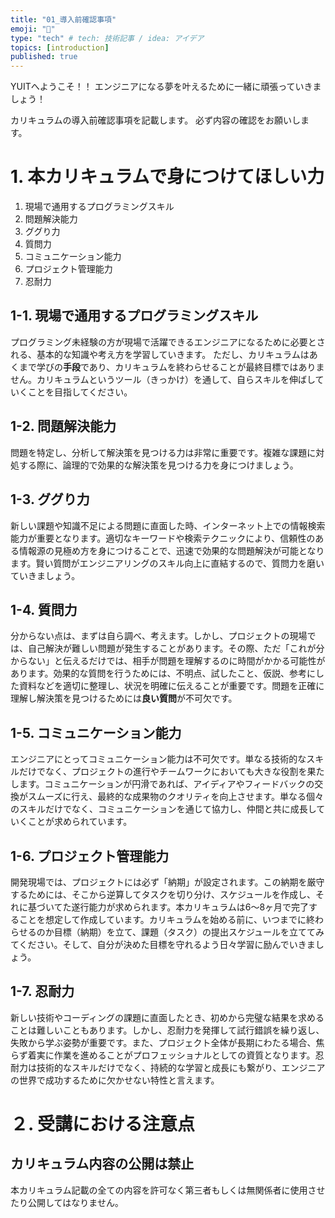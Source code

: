 ```yaml
---
title: "01_導入前確認事項"
emoji: "📔"
type: "tech" # tech: 技術記事 / idea: アイデア
topics: [introduction]
published: true
---
```

YUITへようこそ！！
エンジニアになる夢を叶えるために一緒に頑張っていきましょう！

カリキュラムの導入前確認事項を記載します。
必ず内容の確認をお願いします。

# 1. 本カリキュラムで身につけてほしい力
1. 現場で通用するプログラミングスキル
2. 問題解決能力
3. ググり力
4. 質問力
5. コミュニケーション能力
6. プロジェクト管理能力
7. 忍耐力

## 1-1. 現場で通用するプログラミングスキル
プログラミング未経験の方が現場で活躍できるエンジニアになるために必要とされる、基本的な知識や考え方を学習していきます。
ただし、カリキュラムはあくまで学びの**手段**であり、カリキュラムを終わらせることが最終目標ではありません。カリキュラムというツール（きっかけ）を通して、自らスキルを伸ばしていくことを目指してください。
## 1-2. 問題解決能力
問題を特定し、分析して解決策を見つける力は非常に重要です。複雑な課題に対処する際に、論理的で効果的な解決策を見つける力を身につけましょう。
## 1-3. ググり力
新しい課題や知識不足による問題に直面した時、インターネット上での情報検索能力が重要となります。適切なキーワードや検索テクニックにより、信頼性のある情報源の見極め方を身につけることで、迅速で効果的な問題解決が可能となります。賢い質問がエンジニアリングのスキル向上に直結するので、質問力を磨いていきましょう。
## 1-4. 質問力
分からない点は、まずは自ら調べ、考えます。しかし、プロジェクトの現場では、自己解決が難しい問題が発生することがあります。その際、ただ「これが分からない」と伝えるだけでは、相手が問題を理解するのに時間がかかる可能性があります。効果的な質問を行うためには、不明点、試したこと、仮説、参考にした資料などを適切に整理し、状況を明確に伝えることが重要です。問題を正確に理解し解決策を見つけるためには**良い質問**が不可欠です。
## 1-5. コミュニケーション能力
エンジニアにとってコミュニケーション能力は不可欠です。単なる技術的なスキルだけでなく、プロジェクトの進行やチームワークにおいても大きな役割を果たします。コミュニケーションが円滑であれば、アイディアやフィードバックの交換がスムーズに行え、最終的な成果物のクオリティを向上させます。単なる個々のスキルだけでなく、コミュニケーションを通じて協力し、仲間と共に成長していくことが求められています。
## 1-6. プロジェクト管理能力
開発現場では、プロジェクトには必ず「納期」が設定されます。この納期を厳守するためには、そこから逆算してタスクを切り分け、スケジュールを作成し、それに基づいてた遂行能力が求められます。本カリキュラムは6〜8ヶ月で完了することを想定して作成しています。カリキュラムを始める前に、いつまでに終わらせるのか目標（納期）を立て、課題（タスク）の提出スケジュールを立ててみてください。そして、自分が決めた目標を守れるよう日々学習に励んでいきましょう。
## 1-7. 忍耐力
新しい技術やコーディングの課題に直面したとき、初めから完璧な結果を求めることは難しいこともあります。しかし、忍耐力を発揮して試行錯誤を繰り返し、失敗から学ぶ姿勢が重要です。また、プロジェクト全体が長期にわたる場合、焦らず着実に作業を進めることがプロフェッショナルとしての資質となります。忍耐力は技術的なスキルだけでなく、持続的な学習と成長にも繋がり、エンジニアの世界で成功するために欠かせない特性と言えます。

# ２. 受講における注意点
## カリキュラム内容の公開は禁止
本カリキュラム記載の全ての内容を許可なく第三者もしくは無関係者に使用させたり公開してはなりません｡
